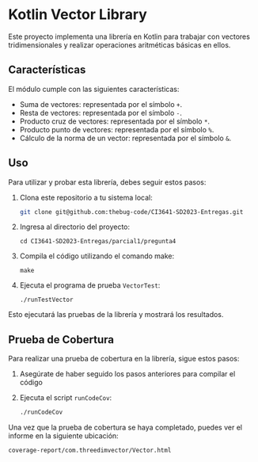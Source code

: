 # Kotlin Vector Library

Este proyecto implementa una librería en Kotlin para trabajar con vectores tridimensionales y realizar operaciones aritméticas básicas en ellos.

## Características

El módulo cumple con las siguientes características:

- Suma de vectores: representada por el símbolo `+`.
- Resta de vectores: representada por el símbolo `-`.
- Producto cruz de vectores: representada por el símbolo `*`.
- Producto punto de vectores: representada por el símbolo `%`.
- Cálculo de la norma de un vector: representada por el símbolo `&`.

## Uso

Para utilizar y probar esta librería, debes seguir estos pasos:

1. Clona este repositorio a tu sistema local:

   ```bash
   git clone git@github.com:thebug-code/CI3641-SD2023-Entregas.git

    ```
2. Ingresa al directorio del proyecto:
    ```
    cd CI3641-SD2023-Entregas/parcial1/pregunta4
    ```
3. Compila el código utilizando el comando make:
    ```
    make
    ```
4. Ejecuta el programa de prueba `VectorTest`:
    ```
    ./runTestVector
    ```

Esto ejecutará las pruebas de la librería y mostrará los resultados.

## Prueba de Cobertura

Para realizar una prueba de cobertura en la librería, sigue estos pasos:

1. Asegúrate de haber seguido los pasos anteriores para compilar el código

2. Ejecuta el script `runCodeCov`:
   ```bash
   ./runCodeCov
   ```

Una vez que la prueba de cobertura se haya completado, puedes ver el informe en la siguiente ubicación:
```
coverage-report/com.threedimvector/Vector.html
```
